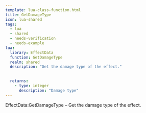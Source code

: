 ```yaml
---
template: lua-class-function.html
title: GetDamageType
icon: lua-shared
tags:
  - lua
  - shared
  - needs-verification
  - needs-example
lua:
  library: EffectData
  function: GetDamageType
  realm: shared
  description: "Get the damage type of the effect."
  
  
  returns:
    - type: integer
      description: "Damage type"
---
```


<div class="lua__search__keywords">
EffectData:GetDamageType &#x2013; Get the damage type of the effect.
</div>
